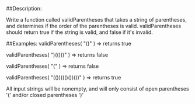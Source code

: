 ##Description:

Write a function called validParentheses that takes a string of parentheses, and determines if the order of the parentheses is valid. validParentheses should return true if the string is valid, and false if it's invalid.

##Examples: 
validParentheses( "()" ) => returns true 

validParentheses( ")(()))" ) => returns false 

validParentheses( "(" ) => returns false 

validParentheses( "(())((()())())" ) => returns true 

All input strings will be nonempty, and will only consist of open parentheses '(' and/or closed parentheses ')'